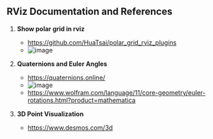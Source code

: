 ## RViz Documentation and References

1. **Show polar grid in rviz**
    * https://github.com/HuaTsai/polar_grid_rviz_plugins
    * ![image](https://github.com/user-attachments/assets/038dbea8-23a8-4fff-a03e-9c3991995a33)
      

2. **Quaternions and Euler Angles** 
    * https://quaternions.online/
    * ![image](https://github.com/user-attachments/assets/fc1bbf96-6f10-41ea-a622-1f1a29cce2c1)
    * https://www.wolfram.com/language/11/core-geometry/euler-rotations.html?product=mathematica 

3. **3D Point Visualization**
   - https://www.desmos.com/3d
   
